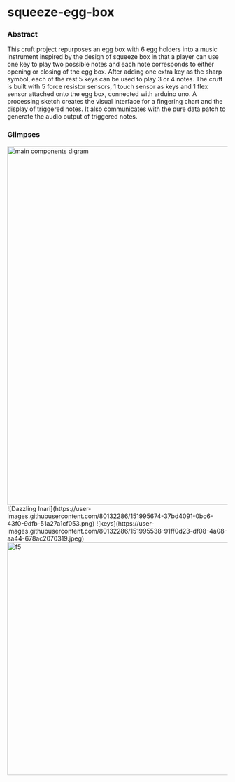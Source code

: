 # squeeze-egg-box
### Abstract
This cruft project repurposes an egg box with 6 egg holders into a music instrument inspired by the design of squeeze box in that a player can use one key to play two possible notes and each note corresponds to either opening or closing of the egg box. After adding one extra key as the sharp symbol, each of the rest 5 keys can be used to play 3 or 4 notes. The cruft is built with 5 force resistor sensors, 1 touch sensor as keys and 1 flex sensor attached onto the egg box, connected with arduino uno. A processing sketch creates the visual interface for a fingering chart and the display of triggered notes. It also communicates with the pure data patch to generate the audio output of triggered notes.
### Glimpses
<img width="817" alt="main components digram" src="https://user-images.githubusercontent.com/80132286/151995685-779e8108-6099-43ea-93f9-cb5c2cc17c9d.PNG">
![Dazzling Inari](https://user-images.githubusercontent.com/80132286/151995674-37bd4091-0bc6-43f0-9dfb-51a27a1cf053.png)
![keys](https://user-images.githubusercontent.com/80132286/151995538-91ff0d23-df08-4a08-aa44-678ac2070319.jpeg)
<img width="531" alt="f5" src="https://user-images.githubusercontent.com/80132286/151995633-3a9d480b-d941-4d7a-b4fe-44e3de15d6a5.PNG">



